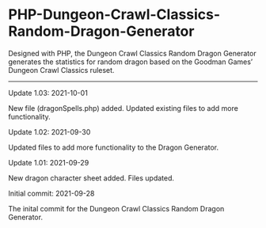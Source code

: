 # PHP-Dungeon-Crawl-Classics-Random-Dragon-Generator
Designed with PHP, the Dungeon Crawl Classics Random Dragon Generator generates the statistics for random dragon based on the Goodman Games’ Dungeon Crawl Classics ruleset.

------------------



Update 1.03: 2021-10-01

New file (dragonSpells.php) added.  Updated existing files to add more functionality.



Update 1.02: 2021-09-30

Updated files to add more functionality to the Dragon Generator.


Update 1.01: 2021-09-29

New dragon character sheet added.  Files updated.



Initial commit: 2021-09-28

The inital commit for the Dungeon Crawl Classics Random Dragon Generator.
